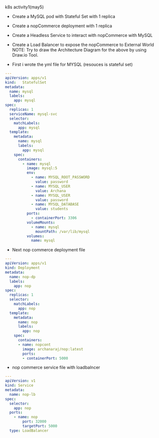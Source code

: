 k8s activity1(may5)
* Create a MySQL pod with Stateful Set with 1 replica
* Create a nopCommerce deployment with 1 replica
* Create a Headless Service to interact with nopCommerce with MySQL 
* Create a Load Balancer to expose the nopCommerce to External World 
   NOTE: Try to draw the Architecture Diagram for the above by using Draw.io Tool.
   
* First i wrote the yml file for MYSQL (resouces is stateful set)
```yml
---
apiVersion: apps/v1
kind:	StatefulSet
metadata:
  name: mysql
  labels:
    app: mysql
spec:
  replicas: 1
  serviceName: mysql-svc 
  selector:
    matchLabels:
      app: mysql
  template:
    metadata:
      name: mysql
      labels:
        app: mysql
    spec:
      containers:
        - name: mysql
          image: mysql:5
          env: 
            - name: MYSQL_ROOT_PASSWORD
              value: password
            - name: MYSQL_USER
              value: Archana
            - name: MYSQL_USER
              value: password  
            - name: MYSQL_DATABASE
              value: students
          ports:
            - containerPort: 3306
          volumeMounts:
            - name: mysql
              mountPath: /var/lib/mysql
          volumes:
            name: mysql

```
* Next nop commerce deployment file
```yml
---
apiVersion: apps/v1
kind: Deployment
metadata: 
  name: nop-dp
  labels:
    app: nop
spec:
  replicas: 1
  selector:
    matchLabels:
      app: nop
  template: 
    metadata:
      name: nop
      labels:
        app: nop
    spec:
      containers:
      - name: nopcont
        image: archanaraj/nop:latest
        ports:
        - containerPort: 5000   
``` 
* nop commerce service file with loadbalncer

```yml 
---
apiVersion: v1
kind: Service
metadata: 
  name: nop-lb
spec:
  selector:
    app: nop
  ports:
    - name: nop 
        port: 32000
        targetPort: 5000 
  type: LoadBalancer 
  
```  
             